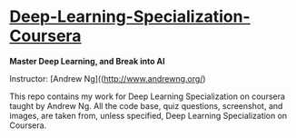 # [Deep-Learning-Specialization-Coursera](https://www.coursera.org/specializations/deep-learning)

**Master Deep Learning, and Break into AI**

Instructor: [Andrew Ng]((http://www.andrewng.org/)

This repo contains my work for Deep Learning Specialization on coursera taught by Andrew Ng. All the code base, quiz questions, screenshot, and images, are taken from, unless specified, Deep Learning Specialization on Coursera.
